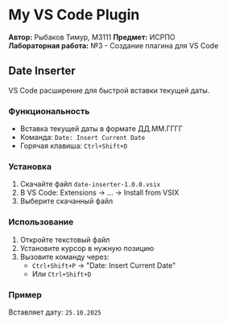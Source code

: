 # My VS Code Plugin

**Автор:** Рыбаков Тимур, М3111 
**Предмет:** ИСРПО  
**Лабораторная работа:** №3 - Создание плагина для VS Code

## Date Inserter

VS Code расширение для быстрой вставки текущей даты.

### Функциональность

- Вставка текущей даты в формате ДД.ММ.ГГГГ
- Команда: `Date: Insert Current Date`
- Горячая клавиша: `Ctrl+Shift+D`

### Установка

1. Скачайте файл `date-inserter-1.0.0.vsix`
2. В VS Code: Extensions -> ... -> Install from VSIX
3. Выберите скачанный файл

### Использование

1. Откройте текстовый файл
2. Установите курсор в нужную позицию
3. Вызовите команду через:
   - `Ctrl+Shift+P` -> "Date: Insert Current Date"
   - Или `Ctrl+Shift+D`

### Пример

Вставляет дату: `25.10.2025`
